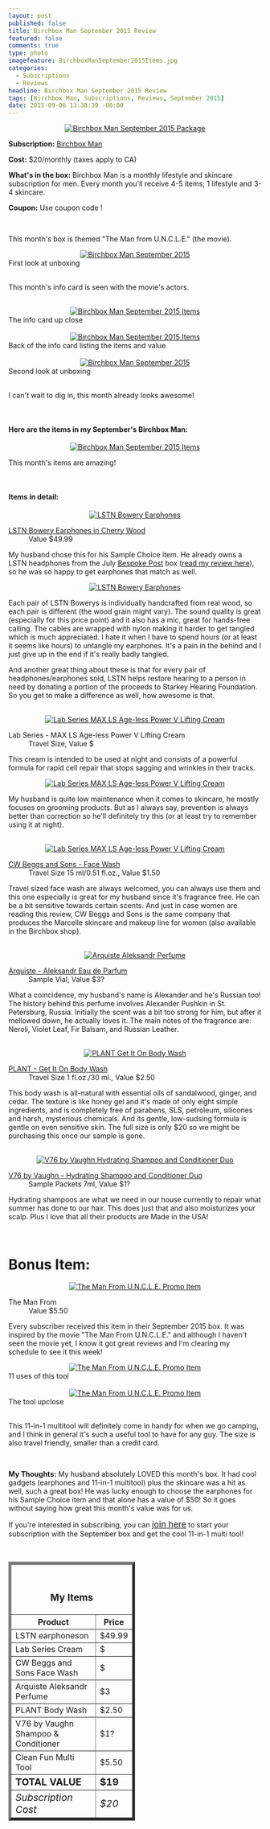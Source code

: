 ```yaml
---
layout: post
published: false
title: Birchbox Man September 2015 Review
featured: false
comments: true
type: photo
imagefeature: BirchboxManSeptember2015Items.jpg
categories: 
  - Subscriptions
  - Reviews
headline: Birchbox Man September 2015 Review
tags: [Birchbox Man, Subscriptions, Reviews, September 2015]
date: 2015-09-06 13:38:39 -08:00
---
```


<center><a href="https://www.birchbox.com/invite/whatsupmailbox" target="_blank">
<img src="/images/BirchboxManSep2015Package.jpg" border="0" style="border:none;max-width:100%;" alt="Birchbox Man September 2015 Package"/></a></center>
<p><b>Subscription:</b> <a href="https://www.birchbox.com/invite/whatsupmailbox" target="_blank">Birchbox Man</a></p>
<p><b>Cost:</b> $20/monthly (taxes apply to CA)</p>
<p><b>What's in the box:</b> Birchbox Man is a monthly lifestyle and skincare subscription for men. Every month you'll receive 4-5 items; 1 lifestyle and 3-4 skincare.</p>
<p><b>Coupon:</b> Use coupon code <a href="https://www.birchbox.com/invite/whatsupmailbox" target="_blank"></a>!</p>
<br>

<p>This month's box is themed "The Man from U.N.C.L.E." (the movie).</p>

<center><a href="https://www.birchbox.com/invite/whatsupmailbox" target="_blank">
<img src="/images/BirchboxManSep2015OpenBox.jpg" border="0" style="border:none;max-width:100%;" alt="Birchbox Man September 2015"/></a></center>
<figcaption>First look at unboxing</figcaption>
<br>

<p>This month's info card is seen with the movie's actors.</p>

<br>

<center><a href="https://www.birchbox.com/invite/whatsupmailbox" target="_blank">
<img src="/images/BirchboxManSep2015Info.jpg" border="0" style="border:none;max-width:100%;" alt="Birchbox Man September 2015 Items"/></a></center>
<figcaption>The info card up close</figcaption>

<br>

<center><a href="https://www.birchbox.com/invite/whatsupmailbox" target="_blank">
<img src="/images/BirchboxManSep2015Info2.jpg" border="0" style="border:none;max-width:100%;" alt="Birchbox Man September 2015 Items"/></a></center>
<figcaption>Back of the info card listing the items and value</figcaption>

<br>

<center><a href="https://www.birchbox.com/invite/whatsupmailbox" target="_blank">
<img src="/images/BirchboxManSep2015OpenBox2.jpg" border="0" style="border:none;max-width:100%;" alt="Birchbox Man September 2015"/></a></center>
<figcaption>Second look at unboxing</figcaption>
<br>

<p>I can't wait to dig in, this month already looks awesome!</p>

<br>

<H4>Here are the items in my September's Birchbox Man:</H4>
<center><a href="https://www.birchbox.com/invite/whatsupmailbox" target="_blank">
<img src="/images/BirchboxManSep2015Items.jpg" border="0" style="border:none;max-width:100%;" alt="Birchbox Man September 2015 Items"/></a></center>
<p>This month's items are amazing!</p>
<br>

<H4>Items in detail:</H4>

<center><a href="https://www.birchbox.com/invite/whatsupmailbox" target="_blank">
<img src="/images/BirchboxManSep2015Lstn.jpg" border="0" style="border:none;max-width:100%;" alt="LSTN Bowery Earphones"/></a></center>

<DL>
<DT><a href="http://lstnsound.co/products/cherry-earbuds" target="_blank">LSTN Bowery Earphones in Cherry Wood</a></DT>
<DD>Value $49.99</DD>
</DL>

<p>My husband chose this for his Sample Choice item. He already owns a LSTN headphones from the July <a href="https://bespokepost.com/r/5e44e4d3" target="_blank">Bespoke Post</a> box (<a href="http://whatsupmailbox.com/subscriptions/reviews/Bespoke-Post-Subscription-Box-July-2015-Vibes-Review-Coupon/" target="_blank">read my review here</a>), so he was so happy to get earphones that match as well.</p>

<center><a href="https://www.birchbox.com/invite/whatsupmailbox" target="_blank">
<img src="/images/BirchboxManSep2015Lstn2.jpg" border="0" style="border:none;max-width:100%;" alt="LSTN Bowery Earphones"/></a></center>

<p>Each pair of LSTN Bowerys is individually handcrafted from real wood, so each pair is different (the wood grain might vary). The sound quality is great (especially for this price point) and it also has a mic, great for hands-free calling. The cables are wrapped with nylon making it harder to get tangled which is much appreciated. I hate it when I have to spend hours (or at least it seems like hours) to untangle my earphones. It's a pain in the behind and I just give up in the end if it's really badly tangled.</p>

<p>And another great thing about these is that for every pair of headphones/earphones sold, LSTN helps restore hearing to a person in need by donating a portion of the proceeds to Starkey Hearing Foundation. So you get to make a difference as well, how awesome is that.</p>

<br>

<center><a href="https://www.birchbox.com/invite/whatsupmailbox" target="_blank">
<img src="/images/BirchboxManSep2015Lab.jpg" border="0" style="border:none;max-width:100%;" alt="Lab Series MAX LS Age-less Power V Lifting Cream"/></a></center>

<DL>
<DT>Lab Series - MAX LS Age-less Power V Lifting Cream</DT>
<DD>Travel Size, Value $</DD>
</DL>

<p>This cream is intended to be used at night and consists of a powerful formula for rapid cell repair that stops sagging and wrinkles in their tracks.</p>

<center><a href="https://www.birchbox.com/invite/whatsupmailbox" target="_blank">
<img src="/images/BirchboxManSep2015Lab2.jpg" border="0" style="border:none;max-width:100%;" alt="Lab Series MAX LS Age-less Power V Lifting Cream"/></a></center>

<p>My husband is quite low maintenance when it comes to skincare, he mostly focuses on grooming products. But as I always say, prevention is always better than correction so he'll definitely try this (or at least try to remember using it at night).</p>

<br>

<center><a href="https://www.birchbox.com/invite/whatsupmailbox" target="_blank">
<img src="/images/BirchboxManSep2015Face.jpg" border="0" style="border:none;max-width:100%;" alt="Lab Series MAX LS Age-less Power V Lifting Cream"/></a></center>

<DL>
<DT><a href="http://www.cwbeggs.com/english/products/cleansing/face-wash" target="_blank">CW Beggs and Sons - Face Wash</a></DT>
<DD>Travel Size 15 ml/0.51 fl.oz., Value $1.50</DD>
</DL>

<p>Travel sized face wash are always welcomed, you can always use them and this one especially is great for my husband since it's fragrance free. He can be a bit sensitive towards certain scents. And just in case women are reading this review, CW Beggs and Sons is the same company that produces the Marcelle skincare and makeup line for women (also available in the Birchbox shop).</p>

<br>

<center><a href="https://www.birchbox.com/invite/whatsupmailbox" target="_blank">
<img src="/images/BirchboxManSep2015Perfume.jpg" border="0" style="border:none;max-width:100%;" alt="Arquiste Aleksandr Perfume"/></a></center>

<DL>
<DT><a href="http://arquiste.com/product/aleksandr/#history" target="_blank">Arquiste - Aleksandr Eau de Parfum</a></DT>
<DD>Sample Vial, Value $3?</DD>
</DL>

<p>What a coincidence, my husband's name is Alexander and he's Russian too! The history behind this perfume involves Alexander Pushkin in St. Petersburg, Russia. Initially the scent was a bit too strong for him, but after it mellowed down, he actually loves it. The main notes of the fragrance are: Neroli, Violet Leaf, Fir Balsam, and Russian Leather.</p>

<br>

<center><a href="https://www.birchbox.com/invite/whatsupmailbox" target="_blank">
<img src="/images/BirchboxManSep2015Body.jpg" border="0" style="border:none;max-width:100%;" alt="PLANT Get It On Body Wash"/></a></center>

<DL>
<DT><a href="http://plantbrooklyn.com/shop/plantapothecary/plant-bodywashes-2/get-it-on-bodywash-9-5oz-281ml/" target="_blank">PLANT - Get It On Body Wash</a></DT>
<DD>Travel Size 1 fl.oz./30 ml., Value $2.50</DD>
</DL>

<p>This body wash is all-natural with essential oils of sandalwood, ginger, and cedar. The texture is like honey gel and it's made of only eight simple ingredients, and is completely free of parabens, SLS, petroleum, silicones and harsh, mysterious chemicals. And its gentle, low-sudsing formula is gentle on even sensitive skin. The full size is only $20 so we might be purchasing this once our sample is gone.</p>

<br>

<center><a href="https://www.birchbox.com/invite/whatsupmailbox" target="_blank">
<img src="/images/BirchboxManSep2015Hair.jpg" border="0" style="border:none;max-width:100%;" alt="V76 by Vaughn Hydrating Shampoo and Conditioner Duo"/></a></center>

<DL>
<DT><a href="http://plantbrooklyn.com/shop/plantapothecary/plant-bodywashes-2/get-it-on-bodywash-9-5oz-281ml/" target="_blank">V76 by Vaughn - Hydrating Shampoo and Conditioner Duo</a></DT>
<DD>Sample Packets 7ml, Value $1?</DD>
</DL>

<p>Hydrating shampoos are what we need in our house currently to repair what summer has done to our hair. This does just that and also moisturizes your scalp. Plus I love that all their products are Made in the USA!</p>

<br>

# Bonus Item:

<center><a href="https://www.birchbox.com/invite/whatsupmailbox" target="_blank">
<img src="/images/BirchboxManSep2015Tool.jpg" border="0" style="border:none;max-width:100%;" alt="The Man From U.N.C.L.E. Promo Item"/></a></center>

<DL>
<DT>The Man From</DT>
<DD>Value $5.50</DD>
</DL>

<p>Every subscriber received this item in their September 2015 box. It was inspired by the movie "The Man From U.N.C.L.E." and although I haven't seen the movie yet, I know it got great reviews and I'm clearing my schedule to see it this week!</p>

<center><a href="https://www.birchbox.com/invite/whatsupmailbox" target="_blank">
<img src="/images/BirchboxManSep2015Tool3.jpg" border="0" style="border:none;max-width:100%;" alt="The Man From U.N.C.L.E. Promo Item"/></a></center>
<figcaption>11 uses of this tool</figcaption>
<br>

<center><a href="https://www.birchbox.com/invite/whatsupmailbox" target="_blank">
<img src="/images/BirchboxManSep2015Tool2.jpg" border="0" style="border:none;max-width:100%;" alt="The Man From U.N.C.L.E. Promo Item"/></a></center>
<figcaption>The tool upclose</figcaption>

<br>

<p>This 11-in-1 multitool will definitely come in handy for when we go camping, and I think in general it's such a useful tool to have for any guy. The size is also travel friendly, smaller than a credit card.</p>

<br>

<p><i class="icon-exclamation-sign"></i><b> My Thoughts:</b> My husband absolutely LOVED this month's box. It had cool gadgets (earphones and 11-in-1 multitool) plus the skincare was a hit as well, such a great box! He was lucky enough to choose the earphones for his Sample Choice item and that alone has a value of $50! So it goes without saying how great this month's value was for us.</p>

<p>If you're interested in subscribing, you can <a href="https://www.birchbox.com/invite/whatsupmailbox"><big>join here</big></a> to start your subscription with the September box and get the cool 11-in-1 multi tool!</p>

<br>

<TABLE  BORDER="5" style="width:50%">
   <TR>
      <TH COLSPAN="2">
         <H3><BR><center>My Items</center></H3>
      </TH>
   </TR>
      <TH>Product</TH>
      <TH>Price</TH>
  <TR>
      <TD>LSTN earphoneson</TD>
      <TD>$49.99</TD>
   </TR>
   <TR>
      <TD>Lab Series Cream</TD>
      <TD>$</TD>
   </TR>
    <TR>
      <TD>CW Beggs and Sons Face Wash</TD>
      <TD>$</TD>
   </TR>
    <TR>
      <TD>Arquiste Aleksandr Perfume</TD>
      <TD>$3</TD>
   </TR>
    <TR>
      <TD>PLANT Body Wash</TD>
      <TD>$2.50</TD>
   </TR>
   <TR>
      <TD>V76 by Vaughn Shampoo & Conditioner</TD>
      <TD>$1?</TD>
   </TR>
   <TR>
      <TD>Clean Fun Multi Tool</TD>
      <TD>$5.50</TD>
   </TR>
   <TR>
      <TD><b><big>TOTAL VALUE</big></b></TD>
      <TD><b><big>$19</big></b></TD>
   </TR>
   <TR>
      <TD><i><big>Subscription Cost</big></i></TD>
      <TD><i><big>$20</big></i></TD>
   </TR>
</TABLE>
